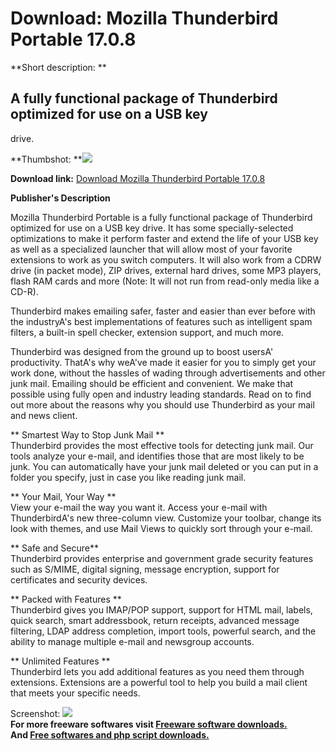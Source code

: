# Download: Mozilla Thunderbird Portable 17.0.8

**Short description: **

## A fully functional package of Thunderbird optimized for use on a USB key
drive.

  
**Thumbshot: **![](http://www.freewarefiles.com/screenshot/mozilla_thunderbird_md.gif)   
  
**Download link:** [Download Mozilla Thunderbird Portable 17.0.8](http://freesoftwares.boysofts.com/Mozilla-Thunderbird-Portable_program_14079.html)  
  

**Publisher's Description**  
  

Mozilla Thunderbird Portable is a fully functional package of Thunderbird
optimized for use on a USB key drive. It has some specially-selected
optimizations to make it perform faster and extend the life of your USB key as
well as a specialized launcher that will allow most of your favorite
extensions to work as you switch computers. It will also work from a CDRW
drive (in packet mode), ZIP drives, external hard drives, some MP3 players,
flash RAM cards and more (Note: It will not run from read-only media like a
CD-R).  
  
Thunderbird makes emailing safer, faster and easier than ever before with the
industryA's best implementations of features such as intelligent spam filters,
a built-in spell checker, extension support, and much more.  
  
Thunderbird was designed from the ground up to boost usersA' productivity.
ThatA's why weA've made it easier for you to simply get your work done,
without the hassles of wading through advertisements and other junk mail.
Emailing should be efficient and convenient. We make that possible using fully
open and industry leading standards. Read on to find out more about the
reasons why you should use Thunderbird as your mail and news client.  
  
** Smartest Way to Stop Junk Mail **  
Thunderbird provides the most effective tools for detecting junk mail. Our
tools analyze your e-mail, and identifies those that are most likely to be
junk. You can automatically have your junk mail deleted or you can put in a
folder you specify, just in case you like reading junk mail.  
  
** Your Mail, Your Way **  
View your e-mail the way you want it. Access your e-mail with ThunderbirdA's
new three-column view. Customize your toolbar, change its look with themes,
and use Mail Views to quickly sort through your e-mail.  
  
** Safe and Secure**  
Thunderbird provides enterprise and government grade security features such as
S/MIME, digital signing, message encryption, support for certificates and
security devices.  
  
** Packed with Features **  
Thunderbird gives you IMAP/POP support, support for HTML mail, labels, quick
search, smart addressbook, return receipts, advanced message filtering, LDAP
address completion, import tools, powerful search, and the ability to manage
multiple e-mail and newsgroup accounts.  
  
** Unlimited Features **  
Thunderbird lets you add additional features as you need them through
extensions. Extensions are a powerful tool to help you build a mail client
that meets your specific needs.

  
  
Screenshot:
![](http://www.freewarefiles.com/screenshot/mozilla_thunderbird.gif)  
**For more freeware softwares visit [Freeware software downloads.](http://freesoftwares.boysofts.com/)**   
**And [Free softwares and php script downloads.](http://www.boysofts.com/)**

